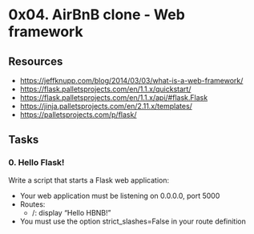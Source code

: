 # 0x04. AirBnB clone - Web framework

## Resources

* https://jeffknupp.com/blog/2014/03/03/what-is-a-web-framework/
* https://flask.palletsprojects.com/en/1.1.x/quickstart/
* https://flask.palletsprojects.com/en/1.1.x/api/#flask.Flask
* https://jinja.palletsprojects.com/en/2.11.x/templates/
* https://palletsprojects.com/p/flask/

## Tasks

### 0. Hello Flask!
Write a script that starts a Flask web application:

* Your web application must be listening on 0.0.0.0, port 5000
* Routes:
    * /: display “Hello HBNB!”
* You must use the option strict_slashes=False in your route definition